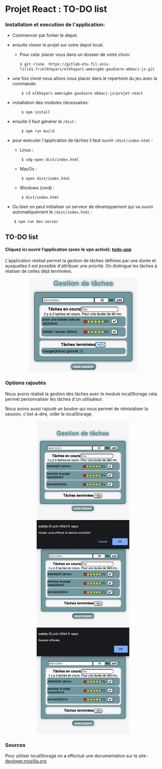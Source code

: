 # Projet React : TO-DO list

### Installation et execution de l'application:

-   Commencer par forker le depot.
-   ensuite cloner le projet sur votre depot local.
    -   Pour cela: placer vous dans un dossier de votre choix:
        ```
        $ git clone  https://gitlab-etu.fil.univ-lille1.fr/elkhayari/elkhayari-amevigbe-gaudiere-abbaci-js.git
        ```
-   une fois cloné nous allons nous placer dans le repertoire du jeu avec la commande:
    ```console
        $ cd elkhayari-amevigbe-gaudiere-abbaci-js/projet-react
    ```
-   installation des modules nécessaires:

    ```console
        $ npm install
    ```

-   ensuite il faut générer le `/dist` :

    ```console
        $ npm run build
    ```

-   pour executer l'application de tâches il faut ouvrir `/dist/index.html` :

    -   Linux :

    ```console
        $ xdg-open dist/index.html
    ```

    -   MacOs :

    ```console
        $ open dist/index.html
    ```

    -   Windows (cmd) :

    ```console
        $ dist/index.html
    ```

-   Ou bien on peut initialiser un serveur de développement qui va ouvrir automatiquement le `/dist/index.html` :

```console
    $ npm run dev-server
```

## TO-DO list

#### Cliquez ici ouvrir l’application (avec le vpn activé): [todo-app](https://webtp.fil.univ-lille1.fr/~elkhayari/projet-react/dist/index.html)

L'application réalisé permet la gestion de tâches définies par une durée et auxquelles il est possible d'attribuer une priorité. On distingue les tâches à réaliser de celles déjà terminées.

<div style="text-align:center">
<img width=350 src="imagesReadme/a.png" />
</div>

### Options rajoutés
Nous avons réalisé la gestion des tâches avec le module localStorage
cela permet personnaliser les tâches d'un utilisateur.

Nous avons aussi rajouté un bouton qui nous permet de réinisialiser la session, c'est-à-dire, vider le localStorage.

<div style="text-align:center">
    
<img width=300 src="imagesReadme/1.png" />
<img width=300 src="imagesReadme/2.png" />
<img width=300 src="imagesReadme/3.png" />
    
</div>


### Sources

Pour utiliser localStorage on a effectué une documentation sur le site : [devloper.mozilla.org](https://developer.mozilla.org/fr/docs/Web/API/Storage)
 
